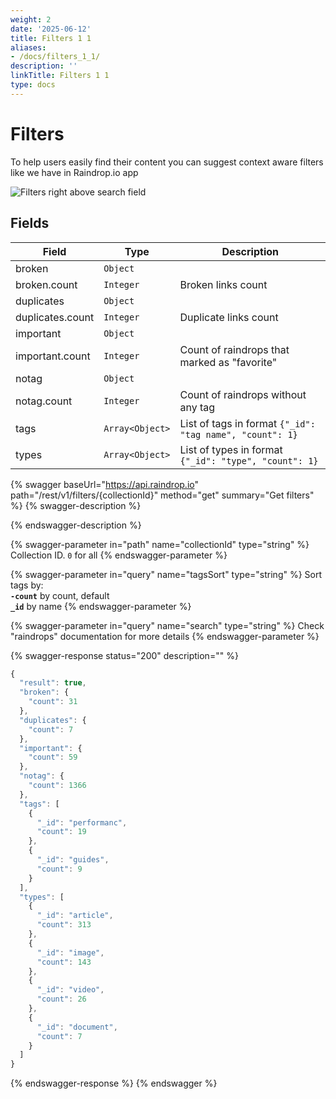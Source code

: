 ```yaml
---
weight: 2
date: '2025-06-12'
title: Filters 1 1
aliases:
- /docs/filters_1_1/
description: ''
linkTitle: Filters 1 1
type: docs
---
```


# Filters

To help users easily find their content you can suggest context aware filters like we have in Raindrop.io app

![Filters right above search field](<../.gitbook/assets/filters (1).png>)

## Fields

| Field            | Type            | Description                                              |
| ---------------- | --------------- | -------------------------------------------------------- |
| broken           | `Object`        |                                                          |
| broken.count     | `Integer`       | Broken links count                                       |
| duplicates       | `Object`        |                                                          |
| duplicates.count | `Integer`       | Duplicate links count                                    |
| important        | `Object`        |                                                          |
| important.count  | `Integer`       | Count of raindrops that marked as "favorite"             |
| notag            | `Object`        |                                                          |
| notag.count      | `Integer`       | Count of raindrops without any tag                       |
| tags             | `Array<Object>` | List of tags in format `{"_id": "tag name", "count": 1}` |
| types            | `Array<Object>` | List of types in format `{"_id": "type", "count": 1}`    |

{% swagger baseUrl="https://api.raindrop.io" path="/rest/v1/filters/{collectionId}" method="get" summary="Get filters" %}
{% swagger-description %}

{% endswagger-description %}

{% swagger-parameter in="path" name="collectionId" type="string" %}
Collection ID. `0` for all
{% endswagger-parameter %}

{% swagger-parameter in="query" name="tagsSort" type="string" %}
Sort tags by:\
**`-count`** by count, default\
**`_id`** by name
{% endswagger-parameter %}

{% swagger-parameter in="query" name="search" type="string" %}
Check "raindrops" documentation for more details
{% endswagger-parameter %}

{% swagger-response status="200" description="" %}
```javascript
{
  "result": true,
  "broken": {
    "count": 31
  },
  "duplicates": {
    "count": 7
  },
  "important": {
    "count": 59
  },
  "notag": {
    "count": 1366
  },
  "tags": [
    {
      "_id": "performanc",
      "count": 19
    },
    {
      "_id": "guides",
      "count": 9
    }
  ],
  "types": [
    {
      "_id": "article",
      "count": 313
    },
    {
      "_id": "image",
      "count": 143
    },
    {
      "_id": "video",
      "count": 26
    },
    {
      "_id": "document",
      "count": 7
    }
  ]
}
```
{% endswagger-response %}
{% endswagger %}
